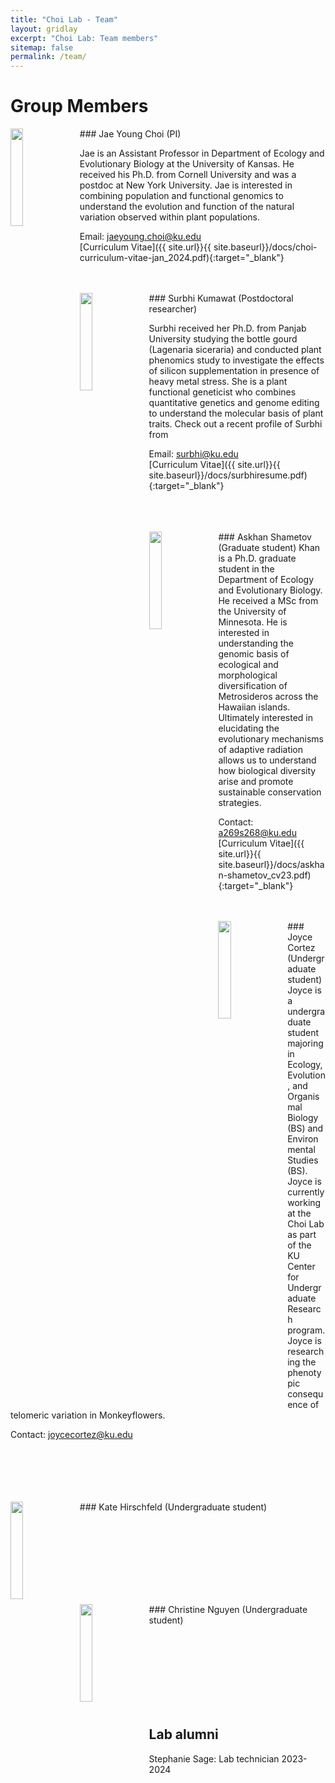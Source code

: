 ```yaml
---
title: "Choi Lab - Team"
layout: gridlay
excerpt: "Choi Lab: Team members"
sitemap: false
permalink: /team/
---
```


# Group Members

<img src = "{{ site.url}}{{ site.baseurl}}/images/Team/JYChoi.jpeg" class="img-responsive" width = "20%" style="float: left; margin-right: 10px; " />
### Jae Young Choi (PI)

Jae is an Assistant Professor in Department of Ecology and Evolutionary Biology at the University of Kansas. He received his Ph.D. from Cornell University and was a postdoc at New York University. Jae is interested in combining population and functional genomics to understand the evolution and function of the natural variation observed within plant populations.  

Email: jaeyoung.choi@ku.edu<br>
[Curriculum Vitae]({{ site.url}}{{ site.baseurl}}/docs/choi-curriculum-vitae-jan_2024.pdf){:target="_blank"}
<br><br><br>

<img src = "{{ site.url}}{{ site.baseurl}}/images/Team/SKumawat.jpeg" class="img-responsive" width = "20%" style="float: left; margin-right: 10px; " />
### Surbhi Kumawat (Postdoctoral researcher)

Surbhi received her Ph.D. from Panjab University studying the bottle gourd (Lagenaria siceraria) and conducted plant phenomics study to investigate the effects of silicon supplementation in presence of heavy metal stress. She is a plant functional geneticist who combines quantitative genetics and genome editing to understand the molecular basis of plant traits. Check out a recent profile of Surbhi from 

Email: surbhi@ku.edu<br>
[Curriculum Vitae]({{ site.url}}{{ site.baseurl}}/docs/surbhiresume.pdf){:target="_blank"}
<br><br><br><br>

<img src = "{{ site.url}}{{ site.baseurl}}/images/Team/AShametov.jpeg" class="img-responsive" width = "20%" style="float: left; margin-right: 10px; margin-bottom: 50px;" />
### Askhan Shametov (Graduate student)
Khan is a Ph.D. graduate student in the Department of Ecology and Evolutionary Biology. He received a MSc from the University of Minnesota. He is interested in understanding the genomic basis of ecological and morphological diversification of Metrosideros across the Hawaiian islands. Ultimately interested in elucidating the evolutionary mechanisms of adaptive radiation allows us to understand how biological diversity arise and promote sustainable conservation strategies. 

Contact: a269s268@ku.edu<br>
[Curriculum Vitae]({{ site.url}}{{ site.baseurl}}/docs/askhan-shametov_cv23.pdf){:target="_blank"}
<br><br><br>

<img src = "{{ site.url}}{{ site.baseurl}}/images/Team/JCortez.jpeg" class="img-responsive" width = "20%" style="float: left; margin-right: 10px; " />
### Joyce Cortez (Undergraduate student)
Joyce is a undergraduate student majoring in Ecology, Evolution, and Organismal Biology (BS) and Environmental Studies (BS). Joyce is currently working at the Choi Lab as part of the KU Center for Undergraduate Research program. Joyce is researching the phenotypic consequence of telomeric variation in Monkeyflowers.

Contact: joycecortez@ku.edu
<br><br><br><br><br><br>

<img src = "{{ site.url}}{{ site.baseurl}}/images/KULogo.png" class="img-responsive" width = "20%" style="float: left; margin-right: 10px; " />
### Kate Hirschfeld (Undergraduate student)

<br><br><br><br><br><br><br>

<img src = "{{ site.url}}{{ site.baseurl}}/images/KULogo.png" class="img-responsive" width = "20%" style="float: left; margin-right: 10px; " />
### Christine Nguyen (Undergraduate student)

<br><br><br><br><br><br><br>

## Lab alumni

Stephanie Sage: Lab technician 2023-2024

<br><br><br><br>